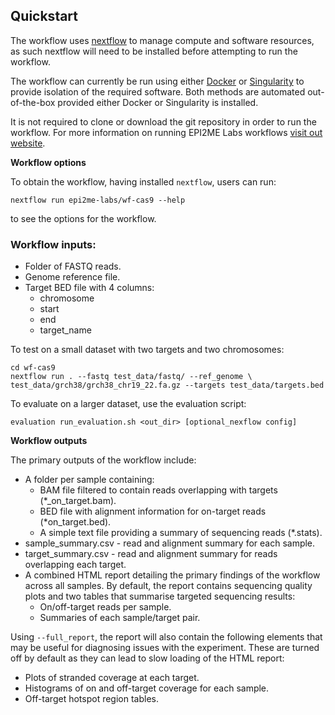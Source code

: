 ## Quickstart

The workflow uses [nextflow](https://www.nextflow.io/) to manage compute and
software resources, as such nextflow will need to be installed before attempting
to run the workflow.

The workflow can currently be run using either
[Docker](https://www.docker.com/products/docker-desktop) or
[Singularity](https://docs.sylabs.io/guides/3.5/user-guide/introduction.html) to provide isolation of
the required software. Both methods are automated out-of-the-box provided
either Docker or Singularity is installed.

It is not required to clone or download the git repository in order to run the workflow.
For more information on running EPI2ME Labs workflows [visit out website](https://labs.epi2me.io/wfindex).

**Workflow options**

To obtain the workflow, having installed `nextflow`, users can run:

```
nextflow run epi2me-labs/wf-cas9 --help
```
to see the options for the workflow.

### Workflow inputs:
* Folder of FASTQ reads.
* Genome reference file.
* Target BED file with 4 columns:
  * chromosome
  * start
  * end
  * target_name


To test on a small dataset with two targets and two chromosomes:
```shell
cd wf-cas9
nextflow run . --fastq test_data/fastq/ --ref_genome \
test_data/grch38/grch38_chr19_22.fa.gz --targets test_data/targets.bed
```

To evaluate on a larger dataset, use the evaluation script:
```
evaluation run_evaluation.sh <out_dir> [optional_nexflow config]
```
**Workflow outputs**

The primary outputs of the workflow include:

* A folder per sample containing:
  * BAM file filtered to contain reads overlapping with targets (*_on_target.bam).
  * BED file with alignment information for on-target reads (*on_target.bed).
  * A simple text file providing a summary of sequencing reads (*.stats).
* sample_summary.csv - read and alignment summary for each sample.
* target_summary.csv - read and alignment summary for reads overlapping each target.
* A combined HTML report detailing the primary findings of the workflow across all samples.
By default, the report contains sequencing quality plots and two tables that summarise targeted sequencing results:
  * On/off-target reads per sample.
  * Summaries of each sample/target pair.

Using `--full_report`, the report will also contain the following elements that may be useful for
diagnosing issues with the experiment. These are turned off by default as they can lead to slow loading of the
HTML report:
* Plots of stranded coverage at each target.
* Histograms of on and off-target coverage for each sample.
* Off-target hotspot region tables.
